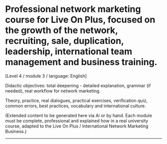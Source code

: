 # Professional network marketing course for Live On Plus, focused on the growth of the network, recruiting, sale, duplication, leadership, international team management and business training.


[Level 4 / module 3 / language: English]

Didactic objectives: total deepening - detailed explanation, grammar (if needed), real workflow for network marketing.

Theory, practice, real dialogues, practical exercises, verification quiz, common errors, best practices, vocabulary and international culture.


(Extended content to be generated here via Ai or by hand. Each module must be complete, professional and explained how in a real university course, adapted to the Live On Plus / International Network Marketing Business.)

---